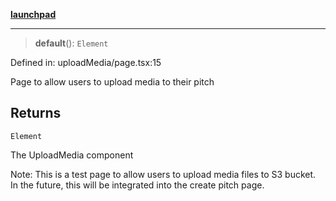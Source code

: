 [**launchpad**](index.md)

***

> **default**(): `Element`

Defined in: uploadMedia/page.tsx:15

Page to allow users to upload media to their pitch

## Returns

`Element`

The UploadMedia component

Note: This is a test page to allow users to upload media files to S3 bucket.
In the future, this will be integrated into the create pitch page.
